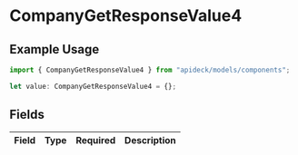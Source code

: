 # CompanyGetResponseValue4

## Example Usage

```typescript
import { CompanyGetResponseValue4 } from "apideck/models/components";

let value: CompanyGetResponseValue4 = {};
```

## Fields

| Field       | Type        | Required    | Description |
| ----------- | ----------- | ----------- | ----------- |